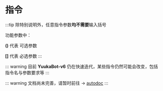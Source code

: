 # 指令

:::tip
除特别说明外，任意指令参数**均不需要**输入括号

功能参数中：

 **()** 代表 可选参数

 **[]** 代表 必选参数
:::



::: warning
目前 **YuukaBot-v6** 仍在快速迭代，某些指令仍然可能会改变，包括指令名与参数要求等
:::


::: warning
文档尚未完善，请暂时前往 → [autodoc](./autodoc.md)
:::